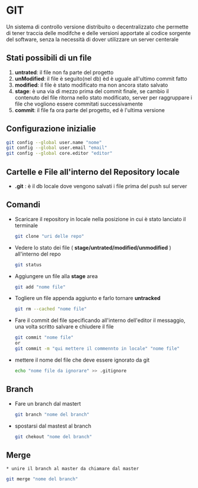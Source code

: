 # GIT

Un sistema di controllo versione distribuito o decentralizzato che permette di tener traccia delle modifche e delle versioni apportate al codice sorgente del software, senza la necessità di dover utilizzare un server centerale

## Stati possibili di un file

1. **untrated**: il file non fa parte del progetto
2. **unModified**: il file è seguito(nel db) èd è uguale all'ultimo commit fatto
3. **modified**:  il file è stato modificato ma non ancora stato salvato
4. **stage**: è una via di mezzo prima del commit finale, se cambio il contenuto del file
        ritorna nello stato modificato, server per raggruppare i file che vogliono essere commitati successivamente
5. **commit**: il file fa ora parte del progetto, ed è l'ultima versione

## Configurazione inizialie

```sh
git config --global user.name "nome"
git config --global user.email "email"
git config --global core.editor "editor"
```

## Cartelle e File all'interno del Repository locale

* **.git** : è il db locale dove vengono salvati i file prima del push sul server

## Comandi

* Scaricare il repository in locale nella posizione in cui è stato lanciato il terminale

    ```sh
    git clone "uri delle repo"
    ```
* Vedere lo stato dei file ( **stage/untrated/modified/unmodified** ) all'interno del repo
    ```sh
    git status
    ```
* Aggiungere un file alla **stage** area
    ```sh
    git add "nome file"
    ```
* Togliere un file appenda aggiunto e farlo tornare **untracked**
    ```sh
    git rm --cached "nome file"
    ```
* Fare il commit del file specificando all'interno dell'editor il messaggio, una volta scritto salvare e chiudere il file
    ```sh
    git commit "nome file"
    or
    git commit -m "qui mettere il commennto in locale" "nome file"
    ```
* mettere il nome del file che deve essere ignorato da git
    ```sh
    echo "nome file da ignorare" >> .gitignore
    ```
## Branch
* Fare un branch dal mastert
    ```sh
    git branch "nome del branch"
    ```
* spostarsi dal mastest al branch
    ```sh
    git chekout "nome del branch"
    ```
## Merge
    * unire il branch al master da chiamare dal master

```sh
git merge "nome del branch"
```
